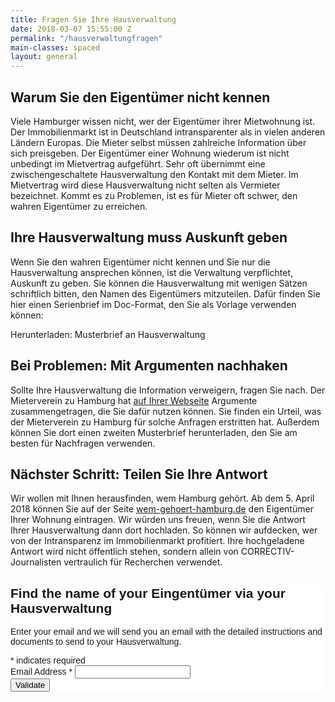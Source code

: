 ```yaml
---
title: Fragen Sie Ihre Hausverwaltung
date: 2018-03-07 15:55:00 Z
permalink: "/hausverwaltungfragen"
main-classes: spaced
layout: general
---
```


## Warum Sie den Eigentümer nicht kennen
Viele Hamburger wissen nicht, wer der Eigentümer ihrer Mietwohnung ist. Der Immobilienmarkt ist in Deutschland intransparenter als in vielen anderen Ländern Europas. Die Mieter selbst müssen zahlreiche Information über sich preisgeben. Der Eigentümer einer Wohnung wiederum ist nicht unbedingt im Mietvertrag aufgeführt. Sehr oft übernimmt eine zwischengeschaltete Hausverwaltung den Kontakt mit dem Mieter. Im Mietvertrag wird diese Hausverwaltung nicht selten als Vermieter bezeichnet. Kommt es zu Problemen, ist es für Mieter oft schwer, den wahren Eigentümer zu erreichen.

## Ihre Hausverwaltung muss Auskunft geben
Wenn Sie den wahren Eigentümer nicht kennen und Sie nur die Hausverwaltung ansprechen können, ist die Verwaltung verpflichtet, Auskunft zu geben. Sie können die Hausverwaltung mit wenigen Sätzen schriftlich bitten, den Namen des Eigentümers mitzuteilen. Dafür finden Sie hier einen Serienbrief im Doc-Format, den Sie als Vorlage verwenden können:

Herunterladen: Musterbrief an Hausverwaltung
 
## Bei Problemen: Mit Argumenten nachhaken 
Sollte Ihre Hausverwaltung die Information verweigern, fragen Sie nach. Der Mieterverein zu Hamburg hat [auf Ihrer Webseite](https://www.mieterverein-hamburg.de/de/aktuelles/meldungen/meldung/wer-ist-mein-vermieter-wem-gehoert-meine-mietwohnung/index.html) Argumente zusammengetragen, die Sie dafür nutzen können. Sie finden ein Urteil, was der Mieterverein zu Hamburg für solche Anfragen erstritten hat. Außerdem können Sie dort einen zweiten Musterbrief herunterladen, den Sie am besten für Nachfragen verwenden.

## Nächster Schritt: Teilen Sie Ihre Antwort
Wir wollen mit Ihnen herausfinden, wem Hamburg gehört. Ab dem 5. April 2018 können Sie auf der Seite [wem-gehoert-hamburg.de](https://wem-gehoert-hamburg.de/) den Eigentümer Ihrer Wohnung eintragen. Wir würden uns freuen, wenn Sie die Antwort Ihrer Hausverwaltung dann dort hochladen. So können wir aufdecken, wer von der Intransparenz im Immobilienmarkt profitiert. Ihre hochgeladene Antwort wird nicht öffentlich stehen, sondern allein von CORRECTIV-Journalisten vertraulich für Recherchen verwendet. 

<!-- Begin MailChimp Signup Form -->
<link href="//cdn-images.mailchimp.com/embedcode/classic-10_7.css" rel="stylesheet" type="text/css">
<style type="text/css">
	#mc_embed_signup{background:#fff; clear:left; font:14px Helvetica,Arial,sans-serif; }
	/* Add your own MailChimp form style overrides in your site stylesheet or in this style block.
	   We recommend moving this block and the preceding CSS link to the HEAD of your HTML file. */
</style>
<div id="mc_embed_signup">
<form action="https://correctiv.us12.list-manage.com/subscribe/post?u=74b23e1b0af8c36eb217e01c1&amp;id=4a8c81f17b" method="post" id="mc-embedded-subscribe-form" name="mc-embedded-subscribe-form" class="validate" target="_blank" novalidate>
    <div id="mc_embed_signup_scroll">
	<h2>Find the name of your Eingentümer via your Hausverwaltung</h2>
          <p>Enter your email and we will send you an email with the detailed instructions and 
          documents to send to your Hausverwaltung.</p>
<div class="indicates-required"><span class="asterisk">*</span> indicates required</div>
<div class="mc-field-group">
	<label for="mce-EMAIL">Email Address  <span class="asterisk">*</span>
</label>
	<input type="email" value="" name="EMAIL" class="required email" id="mce-EMAIL">
</div>
	<div id="mce-responses" class="clear">
		<div class="response" id="mce-error-response" style="display:none"></div>
		<div class="response" id="mce-success-response" style="display:none"></div>
	</div>    <!-- real people should not fill this in and expect good things - do not remove this or risk form bot signups-->
    <div style="position: absolute; left: -5000px;" aria-hidden="true"><input type="text" name="b_74b23e1b0af8c36eb217e01c1_4a8c81f17b" tabindex="-1" value=""></div>
    <div class="clear"><input type="submit" value="Validate" name="subscribe" id="mc-embedded-subscribe" class="button"></div>
    </div>
</form>
</div>
<script type='text/javascript' src='//s3.amazonaws.com/downloads.mailchimp.com/js/mc-validate.js'></script><script type='text/javascript'>(function($) {window.fnames = new Array(); window.ftypes = new Array();fnames[0]='EMAIL';ftypes[0]='email';}(jQuery));var $mcj = jQuery.noConflict(true);</script>
<!--End mc_embed_signup-->



